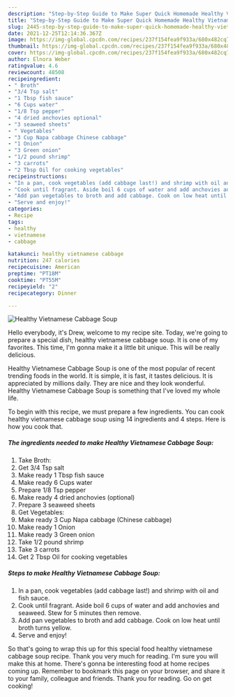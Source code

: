```yaml
---
description: "Step-by-Step Guide to Make Super Quick Homemade Healthy Vietnamese Cabbage Soup"
title: "Step-by-Step Guide to Make Super Quick Homemade Healthy Vietnamese Cabbage Soup"
slug: 2445-step-by-step-guide-to-make-super-quick-homemade-healthy-vietnamese-cabbage-soup
date: 2021-12-25T12:14:36.367Z
image: https://img-global.cpcdn.com/recipes/237f154fea9f933a/680x482cq70/healthy-vietnamese-cabbage-soup-recipe-main-photo.jpg
thumbnail: https://img-global.cpcdn.com/recipes/237f154fea9f933a/680x482cq70/healthy-vietnamese-cabbage-soup-recipe-main-photo.jpg
cover: https://img-global.cpcdn.com/recipes/237f154fea9f933a/680x482cq70/healthy-vietnamese-cabbage-soup-recipe-main-photo.jpg
author: Elnora Weber
ratingvalue: 4.6
reviewcount: 48508
recipeingredient:
- " Broth"
- "3/4 Tsp salt"
- "1 Tbsp fish sauce"
- "6 Cups water"
- "1/8 Tsp pepper"
- "4 dried anchovies optional"
- "3 seaweed sheets"
- " Vegetables"
- "3 Cup Napa cabbage Chinese cabbage"
- "1 Onion"
- "3 Green onion"
- "1/2 pound shrimp"
- "3 carrots"
- "2 Tbsp Oil for cooking vegetables"
recipeinstructions:
- "In a pan, cook vegetables (add cabbage last!) and shrimp with oil and fish sauce."
- "Cook until fragrant. Aside boil 6 cups of water and add anchovies and seaweed. Stew for 5 minutes then remove."
- "Add pan vegetables to broth and add cabbage. Cook on low heat until broth turns yellow."
- "Serve and enjoy!"
categories:
- Recipe
tags:
- healthy
- vietnamese
- cabbage

katakunci: healthy vietnamese cabbage 
nutrition: 247 calories
recipecuisine: American
preptime: "PT18M"
cooktime: "PT55M"
recipeyield: "2"
recipecategory: Dinner

---
```



![Healthy Vietnamese Cabbage Soup](https://img-global.cpcdn.com/recipes/237f154fea9f933a/680x482cq70/healthy-vietnamese-cabbage-soup-recipe-main-photo.jpg)

Hello everybody, it's Drew, welcome to my recipe site. Today, we're going to prepare a special dish, healthy vietnamese cabbage soup. It is one of my favorites. This time, I'm gonna make it a little bit unique. This will be really delicious.



Healthy Vietnamese Cabbage Soup is one of the most popular of recent trending foods in the world. It is simple, it is fast, it tastes delicious. It is appreciated by millions daily. They are nice and they look wonderful. Healthy Vietnamese Cabbage Soup is something that I've loved my whole life.


To begin with this recipe, we must prepare a few ingredients. You can cook healthy vietnamese cabbage soup using 14 ingredients and 4 steps. Here is how you cook that.

<!--inarticleads1-->

##### The ingredients needed to make Healthy Vietnamese Cabbage Soup:

1. Take  Broth:
1. Get 3/4 Tsp salt
1. Make ready 1 Tbsp fish sauce
1. Make ready 6 Cups water
1. Prepare 1/8 Tsp pepper
1. Make ready 4 dried anchovies (optional)
1. Prepare 3 seaweed sheets
1. Get  Vegetables:
1. Make ready 3 Cup Napa cabbage (Chinese cabbage)
1. Make ready 1 Onion
1. Make ready 3 Green onion
1. Take 1/2 pound shrimp
1. Take 3 carrots
1. Get 2 Tbsp Oil for cooking vegetables




<!--inarticleads2-->

##### Steps to make Healthy Vietnamese Cabbage Soup:

1. In a pan, cook vegetables (add cabbage last!) and shrimp with oil and fish sauce.
1. Cook until fragrant. Aside boil 6 cups of water and add anchovies and seaweed. Stew for 5 minutes then remove.
1. Add pan vegetables to broth and add cabbage. Cook on low heat until broth turns yellow.
1. Serve and enjoy!




So that's going to wrap this up for this special food healthy vietnamese cabbage soup recipe. Thank you very much for reading. I'm sure you will make this at home. There's gonna be interesting food at home recipes coming up. Remember to bookmark this page on your browser, and share it to your family, colleague and friends. Thank you for reading. Go on get cooking!
